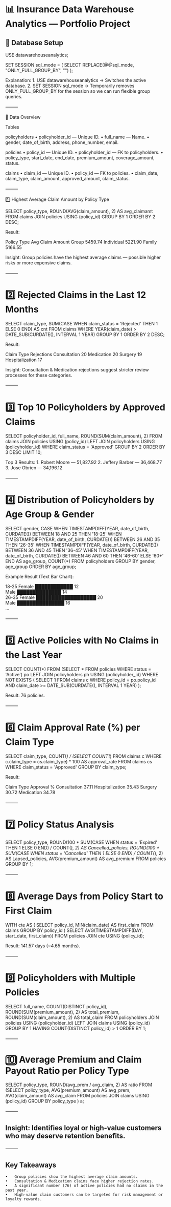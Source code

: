 # 📊 Insurance Data Warehouse Analytics — Portfolio Project

## 📂 Database Setup

USE datawarehouseanalytics;

SET SESSION sql_mode = (
    SELECT REPLACE(@@sql_mode, "ONLY_FULL_GROUP_BY", "")
);

Explanation:
	1.	USE datawarehouseanalytics → Switches the active database.
	2.	SET SESSION sql_mode → Temporarily removes ONLY_FULL_GROUP_BY for the session so we can run flexible group queries.

⸻

📄 Data Overview

Tables

policyholders
	•	policyholder_id — Unique ID.
	•	full_name — Name.
	•	gender, date_of_birth, address, phone_number, email.

policies
	•	policy_id — Unique ID.
	•	policyholder_id — FK to policyholders.
	•	policy_type, start_date, end_date, premium_amount, coverage_amount, status.

claims
	•	claim_id — Unique ID.
	•	policy_id — FK to policies.
	•	claim_date, claim_type, claim_amount, approved_amount, claim_status.

⸻

1️⃣ Highest Average Claim Amount by Policy Type

SELECT policy_type,
       ROUND(AVG(claim_amount), 2) AS avg_claimamt
FROM claims
JOIN policies USING (policy_id)
GROUP BY 1
ORDER BY 2 DESC;

Result:

Policy Type	Avg Claim Amount
Group	5459.74
Individual	5221.90
Family	5166.55

Insight: Group policies have the highest average claims — possible higher risks or more expensive claims.

⸻

# 2️⃣ Rejected Claims in the Last 12 Months

SELECT 
    claim_type,
    SUM(CASE WHEN claim_status = 'Rejected' THEN 1 ELSE 0 END) AS cnt
FROM claims
WHERE YEAR(claim_date) > DATE_SUB(CURDATE(), INTERVAL 1 YEAR)
GROUP BY 1
ORDER BY 2 DESC;

Result:

Claim Type	Rejections
Consultation	20
Medication	20
Surgery	19
Hospitalization	17

Insight: Consultation & Medication rejections suggest stricter review processes for these categories.

⸻

# 3️⃣ Top 10 Policyholders by Approved Claims

SELECT 
    policyholder_id,
    full_name,
    ROUND(SUM(claim_amount), 2)
FROM claims
JOIN policies USING (policy_id)
LEFT JOIN policyholders USING (policyholder_id)
WHERE claim_status = 'Approved'
GROUP BY 2
ORDER BY 3 DESC
LIMIT 10;

Top 3 Results:
	1.	Robert Moore — 51,827.92
	2.	Jeffery Barber — 36,468.77
	3.	Jose Obrien — 34,196.12

⸻

# 4️⃣ Distribution of Policyholders by Age Group & Gender

SELECT 
    gender,
    CASE 
        WHEN TIMESTAMPDIFF(YEAR, date_of_birth, CURDATE()) BETWEEN 18 AND 25 THEN '18-25'
        WHEN TIMESTAMPDIFF(YEAR, date_of_birth, CURDATE()) BETWEEN 26 AND 35 THEN '26-35'
        WHEN TIMESTAMPDIFF(YEAR, date_of_birth, CURDATE()) BETWEEN 36 AND 45 THEN '36-45'
        WHEN TIMESTAMPDIFF(YEAR, date_of_birth, CURDATE()) BETWEEN 46 AND 60 THEN '46-60'
        ELSE '60+'
    END AS age_group,
    COUNT(*) 
FROM policyholders
GROUP BY gender, age_group
ORDER BY age_group;

Example Result (Text Bar Chart):

18-25  Female ████████████   12  
        Male   ██████████████ 14  
26-35  Female ███████████████████ 20  
        Male   ███████████████     16  
...


⸻

# 5️⃣ Active Policies with No Claims in the Last Year

SELECT COUNT(*) 
FROM (SELECT * FROM policies WHERE status = 'Active') po 
LEFT JOIN policyholders ph USING (policyholder_id) 
WHERE NOT EXISTS (
    SELECT 1 
    FROM claims c 
    WHERE policy_id = po.policy_id 
    AND claim_date >= DATE_SUB(CURDATE(), INTERVAL 1 YEAR)
);

Result: 76 policies.

⸻

# 6️⃣ Claim Approval Rate (%) per Claim Type

SELECT 
    claim_type,
    COUNT(*) / (SELECT COUNT(*) FROM claims c WHERE c.claim_type = cs.claim_type) * 100 AS approval_rate
FROM claims cs
WHERE claim_status = 'Approved'
GROUP BY claim_type;

Result:

Claim Type	Approval %
Consultation	37.11
Hospitalization	35.43
Surgery	30.72
Medication	34.78


⸻

# 7️⃣ Policy Status Analysis

SELECT 
    policy_type,
    ROUND(100 * SUM(CASE WHEN status = 'Expired' THEN 1 ELSE 0 END) / COUNT(*), 2) AS Cancelled_policies,
    ROUND(100 * SUM(CASE WHEN status = 'Cancelled' THEN 1 ELSE 0 END) / COUNT(*), 2) AS Lapsed_policies,
    AVG(premium_amount) AS avg_premium
FROM policies
GROUP BY 1;


⸻

# 8️⃣ Average Days from Policy Start to First Claim

WITH cte AS (
    SELECT policy_id, MIN(claim_date) AS first_claim
    FROM claims
    GROUP BY policy_id
)
SELECT AVG(TIMESTAMPDIFF(DAY, start_date, first_claim))
FROM policies
JOIN cte USING (policy_id);

Result: 141.57 days (~4.65 months).

⸻

# 9️⃣ Policyholders with Multiple Policies

SELECT 
    full_name,
    COUNT(DISTINCT policy_id),
    ROUND(SUM(premium_amount), 2) AS total_premium,
    ROUND(SUM(claim_amount), 2) AS total_claim
FROM policyholders
JOIN policies USING (policyholder_id)
LEFT JOIN claims USING (policy_id)
GROUP BY 1
HAVING COUNT(DISTINCT policy_id) > 1
ORDER BY 1;

⸻

# 🔟 Average Premium and Claim Payout Ratio per Policy Type

SELECT 
    policy_type,
    ROUND(avg_prem / avg_claim, 2) AS ratio
FROM 
    (SELECT 
        policy_type,
        AVG(premium_amount) AS avg_prem,
        AVG(claim_amount) AS avg_claim
     FROM 
        policies 
        JOIN claims USING (policy_id)
     GROUP BY 
        policy_type
    ) a;

⸻

## Insight: Identifies loyal or high-value customers who may deserve retention benefits.

⸻
## Key Takeaways
	•	Group policies show the highest average claim amounts.
	•	Consultation & Medication claims face higher rejection rates.
	•	A significant number (76) of active policies had no claims in the past year.
	•	High-value claim customers can be targeted for risk management or loyalty rewards.










